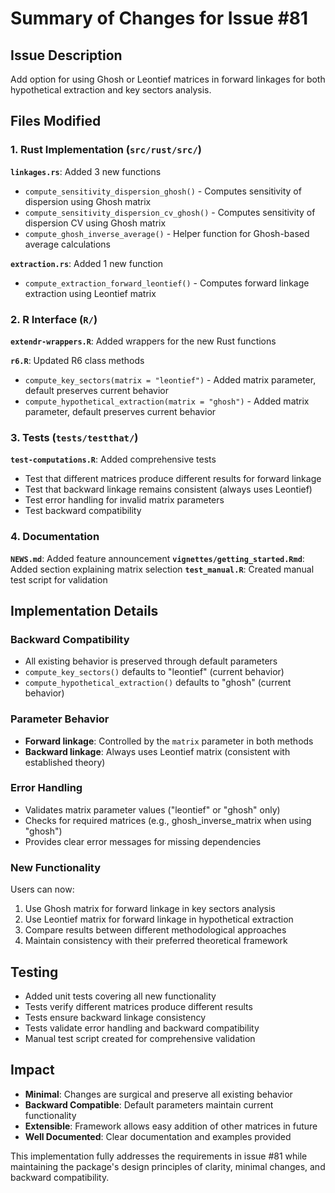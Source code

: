 # Summary of Changes for Issue #81

## Issue Description
Add option for using Ghosh or Leontief matrices in forward linkages for both hypothetical extraction and key sectors analysis.

## Files Modified

### 1. Rust Implementation (`src/rust/src/`)
**`linkages.rs`**: Added 3 new functions
- `compute_sensitivity_dispersion_ghosh()` - Computes sensitivity of dispersion using Ghosh matrix
- `compute_sensitivity_dispersion_cv_ghosh()` - Computes sensitivity of dispersion CV using Ghosh matrix  
- `compute_ghosh_inverse_average()` - Helper function for Ghosh-based average calculations

**`extraction.rs`**: Added 1 new function
- `compute_extraction_forward_leontief()` - Computes forward linkage extraction using Leontief matrix

### 2. R Interface (`R/`)
**`extendr-wrappers.R`**: Added wrappers for the new Rust functions

**`r6.R`**: Updated R6 class methods
- `compute_key_sectors(matrix = "leontief")` - Added matrix parameter, default preserves current behavior
- `compute_hypothetical_extraction(matrix = "ghosh")` - Added matrix parameter, default preserves current behavior

### 3. Tests (`tests/testthat/`)
**`test-computations.R`**: Added comprehensive tests
- Test that different matrices produce different results for forward linkage
- Test that backward linkage remains consistent (always uses Leontief)
- Test error handling for invalid matrix parameters
- Test backward compatibility

### 4. Documentation
**`NEWS.md`**: Added feature announcement
**`vignettes/getting_started.Rmd`**: Added section explaining matrix selection
**`test_manual.R`**: Created manual test script for validation

## Implementation Details

### Backward Compatibility
- All existing behavior is preserved through default parameters
- `compute_key_sectors()` defaults to "leontief" (current behavior)
- `compute_hypothetical_extraction()` defaults to "ghosh" (current behavior)

### Parameter Behavior
- **Forward linkage**: Controlled by the `matrix` parameter in both methods
- **Backward linkage**: Always uses Leontief matrix (consistent with established theory)

### Error Handling
- Validates matrix parameter values ("leontief" or "ghosh" only)
- Checks for required matrices (e.g., ghosh_inverse_matrix when using "ghosh")
- Provides clear error messages for missing dependencies

### New Functionality
Users can now:
1. Use Ghosh matrix for forward linkage in key sectors analysis
2. Use Leontief matrix for forward linkage in hypothetical extraction
3. Compare results between different methodological approaches
4. Maintain consistency with their preferred theoretical framework

## Testing
- Added unit tests covering all new functionality
- Tests verify different matrices produce different results
- Tests ensure backward linkage consistency
- Tests validate error handling and backward compatibility
- Manual test script created for comprehensive validation

## Impact
- **Minimal**: Changes are surgical and preserve all existing behavior
- **Backward Compatible**: Default parameters maintain current functionality  
- **Extensible**: Framework allows easy addition of other matrices in future
- **Well Documented**: Clear documentation and examples provided

This implementation fully addresses the requirements in issue #81 while maintaining the package's design principles of clarity, minimal changes, and backward compatibility.